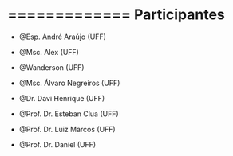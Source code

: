 
=============
Participantes
=============

- @Esp. André Araújo (UFF)

- @Msc. Alex (UFF)

- @Wanderson (UFF)

- @Msc. Álvaro Negreiros (UFF)

- @Dr. Davi Henrique (UFF)

- @Prof. Dr. Esteban Clua (UFF)

- @Prof. Dr. Luiz Marcos (UFF)

- @Prof. Dr. Daniel (UFF)
